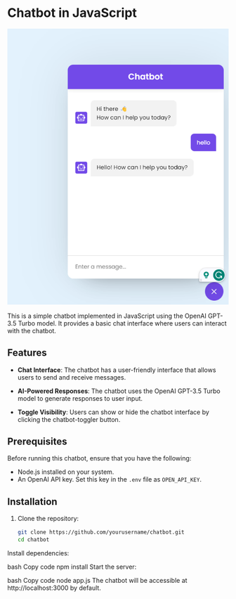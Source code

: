 # Chatbot in JavaScript

![Alt text](image.png)

This is a simple chatbot implemented in JavaScript using the OpenAI GPT-3.5 Turbo model. It provides a basic chat interface where users can interact with the chatbot.

## Features

- **Chat Interface**: The chatbot has a user-friendly interface that allows users to send and receive messages.

- **AI-Powered Responses**: The chatbot uses the OpenAI GPT-3.5 Turbo model to generate responses to user input.

- **Toggle Visibility**: Users can show or hide the chatbot interface by clicking the chatbot-toggler button.

## Prerequisites

Before running this chatbot, ensure that you have the following:

- Node.js installed on your system.
- An OpenAI API key. Set this key in the `.env` file as `OPEN_API_KEY`.

## Installation

1. Clone the repository:

   ```bash
   git clone https://github.com/yourusername/chatbot.git
   cd chatbot
Install dependencies:

bash
Copy code
npm install
Start the server:

bash
Copy code
node app.js
The chatbot will be accessible at http://localhost:3000 by default.